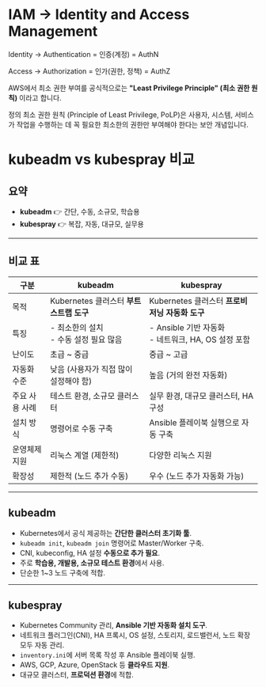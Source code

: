 # IAM -> Identity and Access Management

Identity -> Authentication = 인증(계정) = AuthN

Access -> Authorization = 인가(권한, 정책) = AuthZ

AWS에서 최소 권한 부여를 공식적으로는 **"Least Privilege Principle" (최소 권한 원칙)** 이라고 합니다.

정의
최소 권한 원칙 (Principle of Least Privilege, PoLP)은 사용자, 시스템, 서비스가 작업을 수행하는 데 꼭 필요한 최소한의 권한만 부여해야 한다는 보안 개념입니다.

# kubeadm vs kubespray 비교

## 요약
- **kubeadm** 👉 간단, 수동, 소규모, 학습용
- **kubespray** 👉 복잡, 자동, 대규모, 실무용

---

## 비교 표

| 구분 | kubeadm | kubespray |
|------|---------|-----------|
| 목적 | Kubernetes 클러스터 **부트스트랩 도구** | Kubernetes 클러스터 **프로비저닝 자동화 도구** |
| 특징 | - 최소한의 설치<br>- 수동 설정 필요 많음 | - Ansible 기반 자동화<br>- 네트워크, HA, OS 설정 포함 |
| 난이도 | 초급 ~ 중급 | 중급 ~ 고급 |
| 자동화 수준 | 낮음 (사용자가 직접 많이 설정해야 함) | 높음 (거의 완전 자동화) |
| 주요 사용 사례 | 테스트 환경, 소규모 클러스터 | 실무 환경, 대규모 클러스터, HA 구성 |
| 설치 방식 | 명령어로 수동 구축 | Ansible 플레이북 실행으로 자동 구축 |
| 운영체제 지원 | 리눅스 계열 (제한적) | 다양한 리눅스 지원 |
| 확장성 | 제한적 (노드 추가 수동) | 우수 (노드 추가 자동화 가능) |

---

## kubeadm
- Kubernetes에서 공식 제공하는 **간단한 클러스터 초기화 툴**.
- `kubeadm init`, `kubeadm join` 명령어로 Master/Worker 구축.
- CNI, kubeconfig, HA 설정 **수동으로 추가 필요**.
- 주로 **학습용, 개발용, 소규모 테스트 환경**에서 사용.
- 단순한 1~3 노드 구축에 적합.

---

## kubespray
- Kubernetes Community 관리, **Ansible 기반 자동화 설치 도구**.
- 네트워크 플러그인(CNI), HA 프록시, OS 설정, 스토리지, 로드밸런서, 노드 확장 모두 자동 관리.
- `inventory.ini`에 서버 목록 작성 후 Ansible 플레이북 실행.
- AWS, GCP, Azure, OpenStack 등 **클라우드 지원**.
- 대규모 클러스터, **프로덕션 환경**에 적합.
